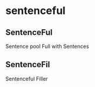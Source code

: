# sentenceful

## SentenceFul

Sentence pool Full with Sentences

## SentenceFil

Sentenceful Filler
